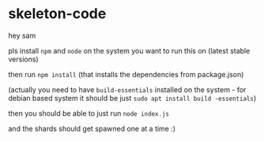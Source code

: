 # skeleton-code

hey sam

pls install ```npm``` and ```node``` on the system you want to run this on
(latest stable versions)

then run ```npm install``` (that installs the dependencies from package.json)

(actually you need to have ```build-essentials``` installed on the system - for debian based system it should be just ```sudo apt install build -essentials```)

then you should be able to just run
```node index.js```

and the shards should get spawned one at a time :)
